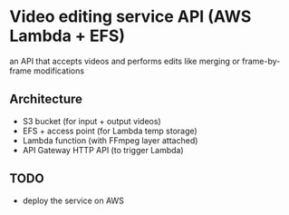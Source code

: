 # Video editing service API (AWS Lambda + EFS)

an API that accepts videos and performs edits like merging or frame-by-frame modifications

## Architecture

- S3 bucket (for input + output videos)
- EFS + access point (for Lambda temp storage)
- Lambda function (with FFmpeg layer attached)
- API Gateway HTTP API (to trigger Lambda)

## TODO

- deploy the service on AWS 

